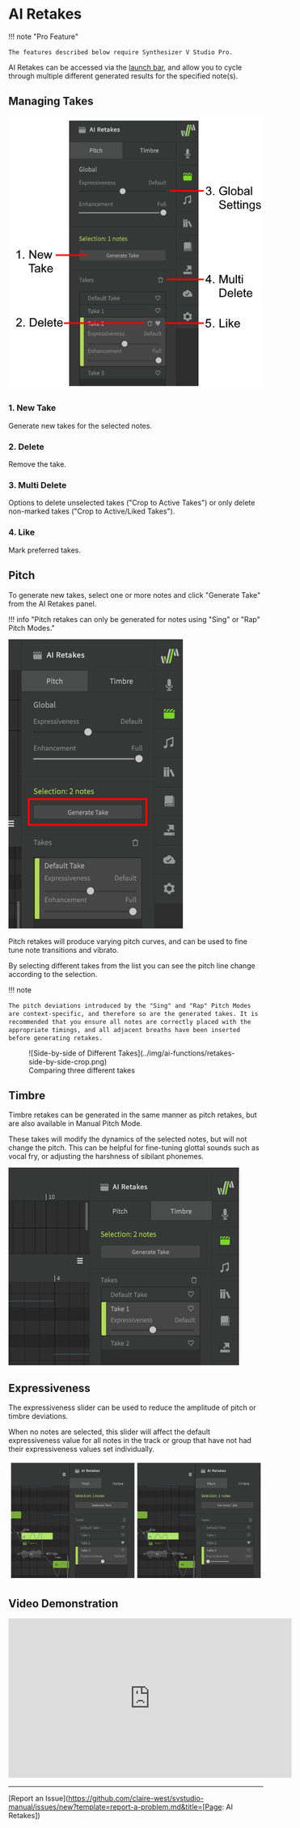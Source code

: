 # AI Retakes

!!! note "Pro Feature"

    The features described below require Synthesizer V Studio Pro.

AI Retakes can be accessed via the [launch bar](../workspace/side-panels.md), and allow you to cycle through multiple different generated results for the specified note(s).

## Managing Takes

![AI Retake Controls](../img/ai-functions/retakes-controls.png)

### 1. New Take
Generate new takes for the selected notes.

### 2. Delete
Remove the take.

### 3. Multi Delete
Options to delete unselected takes ("Crop to Active Takes") or only delete non-marked takes ("Crop to Active/Liked Takes").

### 4. Like
Mark preferred takes.

## Pitch

To generate new takes, select one or more notes and click "Generate Take" from the AI Retakes panel.

!!! info "Pitch retakes can only be generated for notes using "Sing" or "Rap" Pitch Modes."

![Generating New Takes](../img/ai-functions/retakes-new.png)

Pitch retakes will produce varying pitch curves, and can be used to fine tune note transitions and vibrato.

By selecting different takes from the list you can see the pitch line change according to the selection.

!!! note

    The pitch deviations introduced by the "Sing" and "Rap" Pitch Modes are context-specific, and therefore so are the generated takes. It is recommended that you ensure all notes are correctly placed with the appropriate timings, and all adjacent breaths have been inserted before generating retakes.


<figure markdown>
  ![Side-by-side of Different Takes](../img/ai-functions/retakes-side-by-side-crop.png)
  <figcaption>Comparing three different takes</figcaption>
</figure>

## Timbre

Timbre retakes can be generated in the same manner as pitch retakes, but are also available in Manual Pitch Mode.

These takes will modify the dynamics of the selected notes, but will not change the pitch. This can be helpful for fine-tuning glottal sounds such as vocal fry, or adjusting the harshness of sibilant phonemes.

![Timbre Retakes](../img/ai-functions/retakes-timbre.png)

## Expressiveness

The expressiveness slider can be used to reduce the amplitude of pitch or timbre deviations.

When no notes are selected, this slider will affect the default expressiveness value for all notes in the track or group that have not had their expressiveness values set individually.

![Side-by-side of Expressiveness Values](../img/ai-functions/retakes-expressiveness-crop.png)

## Video Demonstration

<iframe width="560" height="315" src="https://www.youtube-nocookie.com/embed/VyvXI3jEyRo" title="YouTube video player" frameborder="0" allowfullscreen></iframe>

---

[Report an Issue](https://github.com/claire-west/svstudio-manual/issues/new?template=report-a-problem.md&title=[Page: AI Retakes])